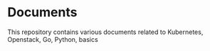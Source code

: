 # Documents
This repository contains various documents related to Kubernetes, Openstack, Go, Python, basics
